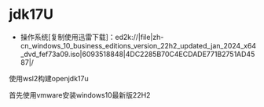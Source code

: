 # jdk17U

- 操作系统[复制使用迅雷下载]：ed2k://|file|zh-cn_windows_10_business_editions_version_22h2_updated_jan_2024_x64_dvd_fef73a09.iso|6093518848|4DC2285B70C4ECDADE771B2751AD4587|/

使用wsl2构建openjdk17u

首先使用vmware安装windows10最新版22H2
